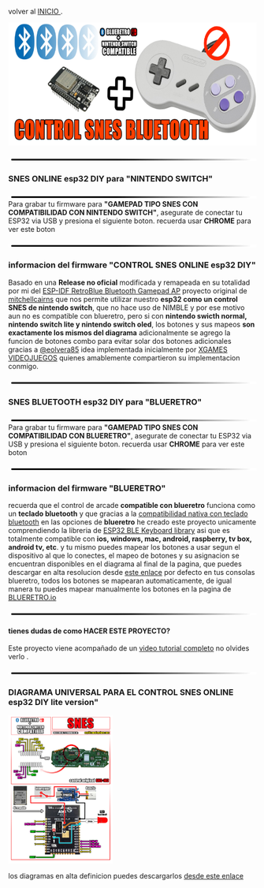 
volver al [INICIO ](index.md).

<img src="imagenes/snes.png"
height="250">


<img src="imagenes/line.png"
height="5">

### SNES ONLINE esp32 DIY para **"NINTENDO SWITCH"** 
<img src="imagenes/line.png"
height="5">
Para grabar tu firmware para **"GAMEPAD TIPO SNES CON COMPATIBILIDAD CON NINTENDO SWITCH"**, asegurate de conectar tu ESP32 via USB y presiona el siguiente boton. recuerda usar **CHROME** para ver este boton


<script type="module" src="install-button.js?module"></script>
<esp-web-install-button manifest="firmware/firmware_build/snes-switch/manifest.json"></esp-web-install-button>

<img src="imagenes/line.png"
height="5">

### informacion del firmware **"CONTROL SNES ONLINE esp32 DIY"**
Basado en una **Release no oficial** modificada y remapeada en su totalidad por mi del [ESP-IDF RetroBlue Bluetooth Gamepad AP](https://github.com/mitchellcairns/RetroBlue-ESP32) proyecto original de [mitchellcairns](https://github.com/mitchellcairns) que nos permite utilizar nuestro **esp32 como un control SNES de nintendo switch**, que no hace uso de NIMBLE y por ese motivo aun no es compatible con blueretro, pero si con **nintendo swicth normal, nintendo switch lite y nintendo switch oled**,
los botones y sus mapeos **son exactamente los mismos del diagrama**
adicionalmente se agrego la funcion de botones combo para evitar solar dos botones adicionales gracias a
[@eolvera85](https://twitter.com/eolvera85) idea implementada inicialmente por [XGAMES VIDEOJUEGOS](https://www.youtube.com/c/XGAMESVIDEOJUEGOS) quienes amablemente compartieron su implementacion conmigo.


<img src="imagenes/line.png"
height="5">

### SNES BLUETOOTH esp32 DIY para **"BLUERETRO"** 
<img src="imagenes/line.png"
height="5">
Para grabar tu firmware para **"GAMEPAD TIPO SNES CON COMPATIBILIDAD CON BLUERETRO"**, asegurate de conectar tu ESP32 via USB y presiona el siguiente boton. recuerda usar **CHROME** para ver este boton


<script type="module" src="install-button.js?module"></script>
<esp-web-install-button manifest="firmware/firmware_build/arcade-blueretro/manifest.json"></esp-web-install-button>

<img src="imagenes/line.png"
height="5">
### informacion del firmware **"BLUERETRO"**
recuerda que el control de arcade **compatible con blueretro** funciona como un **teclado bluetooth** y que gracias a la [compatibilidad nativa con teclado bluetooth](https://www.youtube.com/watch?v=Y1S4s3QiVUM&t=192sen) en las opciones de **blueretro** he creado este proyecto unicamente comprendiendo la libreria de [ESP32 BLE Keyboard library](https://github.com/T-vK/ESP32-BLE-Keyboard) asi que es totalmente compatible con **ios, windows, mac, android, raspberry, tv box, android tv, etc**. y tu mismo puedes mapear los botones a usar segun el dispositivo al que lo conectes, el mapeo de botones y su asignacion se encuentran disponibles en el diagrama al final de la pagina, que puedes descargar en alta resolucion desde [este enlace](https://www.mundoyakara.com/2022/07/hacer-control-arcade-bluetooth.html) por defecto en tus consolas blueretro, todos los botones se mapearan automaticamente, de igual manera tu puedes mapear manualmente los botones en la pagina de [BLUERETRO.io](https://blueretro.io/)


<img src="imagenes/line.png"
height="5">


#### tienes dudas de como HACER ESTE PROYECTO?


Este proyecto viene acompañado de un [video tutorial completo](https://youtu.be/1csYLMaxqUY) no olvides verlo .



<img src="imagenes/line.png"
height="5">

### DIAGRAMA UNIVERSAL PARA EL CONTROL SNES ONLINE esp32 DIY lite version"

<img src="imagenes/diagrama-snes-lite.jpg"
height="300">

los diagramas en alta definicion puedes descargarlos [desde este enlace](https://www.mundoyakara.com/2022/09/como-hacer-control-snes-classic-edition.html)

